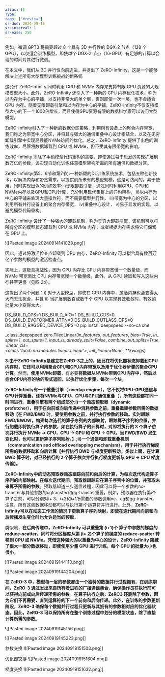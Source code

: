 ```yaml
---
alias: []
Type: 
tags: ["#review"]
sr-due: 2024-09-15
sr-interval: 1
sr-ease: 250
---
```


例如，微调 GPT3 将需要超过 8 个具有 3D 并行性的 DGX-2 节点（128 个 GPU），以仅适合训练模型，即使单个 DGX-2 节点（16-GPU）有足够的计算以合理的时间对其进行微调。

在本文中，我们从 3D 并行性向前迈进，并提出了 ZeRO-Infinity，这是一个能够解决上述所有大型模型训练挑战的新系统

这允许 ZeRO-Infinity 同时利用 CPU 和 NVMe 内存来支持有限 GPU 资源的大规模模型大小。此外，ZeRO-Infinity 还引入了一种新的 GPU 内存优化技术，称为以内存为中心的平铺，以支持非常大的单个层，否则即使一次一层，也不会适合 GPU 内存。随着无限卸载引擎和以内存为中心的平铺，ZeRO-Infinity不仅支持模型大小的下一个1000倍增长，而且使得GPU资源有限的数据科学家可以访问大型模型。

ZeRO-Infinity引入了一种新的数据分区策略，利用所有设备上的聚合内存带宽，我们称之为带宽中心分区，并将其与强大的通信重叠中心设计相结合，以及在无穷卸载引擎中实现高性能NVMe访问的优化。总之，ZeRO-Infinity 提供了出色的训练效率，尽管将数据卸载到 CPU 或 NVMe，但不受其有限带宽的影响。

ZeRO-Infinity 消除了手动模型代码重构的需要，即使通过易于启发的实现扩展到数万亿的参数，该实现自动化训练任意模型架构所需的所有通信和数据分区。

ZeRO-Infinity(第5、6节和第7节):一种新颖的DL训练系统技术，包括五种创新技术，以解决内存和带宽需求，以提供前所未有的模型规模，这是可访问的，易于使用，同时实现出色的训练效率:
i)无限卸载引擎，通过同时利用GPU、CPU和NVMe内存以及GPU和CPU计算，充分利用现代集群上的异构架构，
ii)以内存为中心的平铺来处理大量操作符，而不需要模型并行性，
iii)带宽为中心的分区，以利用所有并行设备上的聚合内存带宽，
iv)重叠中心设计，
v)易于启发的实现，以避免模型代码重构。


ZeRO-Infinity 设计了一种强大的卸载机制，称为无穷大卸载引擎，该机制可以将所有分区的模型状态卸载到 CPU 或 NVMe 内存，或者根据内存需求将它们保留在 GPU 上。

![[Pasted image 20240914141023.png]]

因此，通过将激活检查点卸载到 CPU 内存，ZeRO-Infinity 可以拟合具有数百万亿个参数的模型的激活检查点。

实际上，这极具挑战性，因为 CPU 内存比 GPU 内存带宽慢一个数量级，而 NVMe 带宽但比 CPU 内存带宽慢一个数量级。此外，从 GPU 读取和写入这些内存甚至更慢（见图 2b）。

这提出了两个问题：i) 对于大型模型，即使在 CPU 内存中，激活内存也会变得太大而无法拟合，并且 ii) 当扩展到数百或数千个 GPU 以实现有效收敛时，有效的批量大小变得太大。


DS_BUILD_OPS=1 DS_BUILD_AIO=1 DS_BUILD_GDS=0 DS_BUILD_EVOFORMER_ATTN=0  DS_BUILD_CUTLASS_OPS=0 DS_BUILD_RAGGED_DEVICE_OPS=0 pip install deepspeed --no-ca
che


_class_deepspeed.zero.TiledLinear(_in_features_, _out_features_, _bias=True_, _in_splits=1_, _out_splits=1_, _input_is_already_split=False_, _combine_out_splits=True_, _linear_cls=<class 'torch.nn.modules.linear.Linear'>_, _init_linear=None_, _**kwargs_)

**3.由于ZeRO-Infinity是建立在ZeRO-3之上的，因此在将优化器状态卸载到CPU内存时，它还可以利用聚合GPU和CPU内存带宽以及用于优化器步骤的聚合CPU计算**。然而，**使用NVMe卸载**，有必要**将数据从NVMe带到CPU内存中，然后以适合CPU内存的块的形式返回，以执行优化步骤，每次一个块**。

**ZeRO-Infinity有一个重叠引擎（** **overlap engine），它不仅将GPU-GPU通信与GPU计算重叠，还将NVMe与CPU、CPU与GPU通信重叠（，所有这些都在同一时间进行**。**重叠引擎有两个组成部分:i)一个动态预取器（dynamic prefetcher），用于在向前或向后传递中消耗参数之前，重叠重建参数所需的数据移动【在 FWD/BWD 时，要使用参数之前，并行执行参数的移动。实时跟踪 FWD/BWDW，构建每次迭代的算子序列的内部映射，跟踪算子序列的位置，并行加载即将执行算子的参数，如在执行算子的计算时，对即将执行的 3 个算子依次并行执行 NVMe → CPU，CPU → GPU 和 GPU → GPU。当 FWD/BWD 发生变化时，也可以更新算子序列映射。】;ii)一个通信和卸载重叠机制（communication and offload overlapping mechanism），用于并行执行梯度所需的数据移动和向后计算【并行执行 BWD 与梯度更新移动。类似上面，在计算 BWD 算子时，对已经执行的 2 个算子依次并行执行梯度更新与 GPU → CPU 梯度传输】。**


**ZeRO-Infinity中的动态预取器动态跟踪向前和向后的计算，为每次迭代构造算子序列的内部映射。在每次迭代期间，预取器跟踪它在算子序列中的位置，并预取未来算子所需的参数**。预取器知道三步通信过程，因此可以将一个参数的nc-transfer与其他参数的cgtransfer和gg-transfer重叠。例如，预取器在执行第i个算子之前，可以分别对i+ 3、i+2和i+1所需要的参数调用nc、cg和gg-transfer。注意，所有这些数据移动都可以与执行第i个运算符并行进行。此外，**ZeRO-Infinity可以在动态工作流的情况下更新算子序列映射，即使在迭代期间向前和向后传播发生变化时也允许适当的预取**。

类似地，**在后向传递中，ZeRO-Infinity 可以重叠第 (i+1)个 算子中参数的梯度的 reduce-scatter，同时将分区梯度从第 (i+ 2)个算子的梯度的 reduce-scatter 转移到 CPU 或 NVMe。凭借这种强大的以重叠为中心的设计，ZeRO-Infinity 隐藏了很大一部分数据移动，即使使用少量 GPU 进行训练，每个 GPU 的批量大小也很小**。

![[Pasted image 20240919144110.png]]

![[Pasted image 20240919144204.png]]

**在 ZeRO-3 中，模型每一层的参数都由一个独特的数据并行过程拥有**。**在训练期间，ZeRO-3 通过发出来自所有者进程的广播通信集合，确保操作员在执行前可以获得向前或向后传递所需的参数。在算子执行之后，ZeRO3 还删除了参数，因为它们不再需要，直到运算符的下一个前向和后向传递。此外，在训练的参数更新阶段，ZeRO-3 确保每个数据并行过程只更新与其拥有的参数相对应的优化器状态。因此，ZeRO-3 可以保持所有在整个训练过程中划分的模型状态，除了直接计算所需的参数**。

![[Pasted image 20240919145156.png]]


![[Pasted image 20240919145223.png]]


参数交换
![[Pasted image 20240919151503.png]]


优化器交换
![[Pasted image 20240919151604.png]]

梯度交换
![[Pasted image 20240919151632.png]]